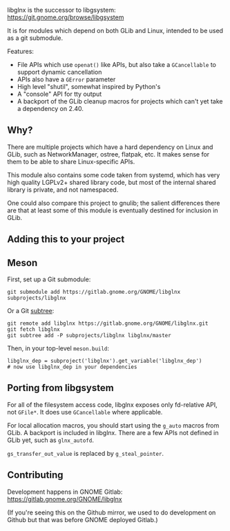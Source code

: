 libglnx is the successor to libgsystem: https://git.gnome.org/browse/libgsystem

It is for modules which depend on both GLib and Linux, intended to be
used as a git submodule.

Features:

 - File APIs which use `openat()` like APIs, but also take a `GCancellable`
   to support dynamic cancellation
 - APIs also have a `GError` parameter
 - High level "shutil", somewhat inspired by Python's
 - A "console" API for tty output
 - A backport of the GLib cleanup macros for projects which can't yet take
   a dependency on 2.40.

Why?
----

There are multiple projects which have a hard dependency on Linux and
GLib, such as NetworkManager, ostree, flatpak, etc.  It makes sense
for them to be able to share Linux-specific APIs.

This module also contains some code taken from systemd, which has very
high quality LGPLv2+ shared library code, but most of the internal
shared library is private, and not namespaced.

One could also compare this project to gnulib; the salient differences
there are that at least some of this module is eventually destined for
inclusion in GLib.

Adding this to your project
---------------------------

## Meson

First, set up a Git submodule:

```
git submodule add https://gitlab.gnome.org/GNOME/libglnx subprojects/libglnx
```

Or a Git [subtree](https://github.com/git/git/blob/master/contrib/subtree/git-subtree.txt):

```
git remote add libglnx https://gitlab.gnome.org/GNOME/libglnx.git
git fetch libglnx
git subtree add -P subprojects/libglnx libglnx/master
```

Then, in your top-level `meson.build`:

```
libglnx_dep = subproject('libglnx').get_variable('libglnx_dep')
# now use libglnx_dep in your dependencies
```

Porting from libgsystem
-----------------------

For all of the filesystem access code, libglnx exposes only
fd-relative API, not `GFile*`.  It does use `GCancellable` where
applicable.

For local allocation macros, you should start using the `g_auto`
macros from GLib.  A backport is included in libglnx.  There are a few
APIs not defined in GLib yet, such as `glnx_autofd`.

`gs_transfer_out_value` is replaced by `g_steal_pointer`.

Contributing
------------

Development happens in GNOME Gitlab: https://gitlab.gnome.org/GNOME/libglnx

(If you're seeing this on the Github mirror, we used to do development
 on Github but that was before GNOME deployed Gitlab.)
